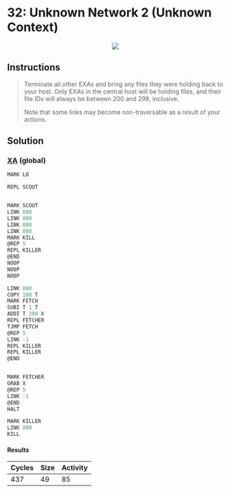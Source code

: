 # 32: Unknown Network 2 (Unknown Context)

<div align="center"><img src="EXAPUNKS - UNKNOWN NETWORK 2 (437, 49, 85, 2023-12-01-13-51-08).gif" /></div>

## Instructions
> Terminate all other EXAs and bring any files they were holding back to your host. Only EXAs in the central host will be holding files, and their file IDs will always be between 200 and 299, inclusive.
> 
> Note that some links may become non-traversable as a result of your actions.

## Solution

### [XA](XA.exa) (global)
```asm
MARK LO

REPL SCOUT


MARK SCOUT
LINK 800
LINK 800
LINK 800
LINK 800
MARK KILL
@REP 5
REPL KILLER
@END
NOOP
NOOP
NOOP

LINK 800
COPY 100 T
MARK FETCH
SUBI T 1 T
ADDI T 200 X
REPL FETCHER
TJMP FETCH
@REP 5
LINK -1
REPL KILLER
REPL KILLER
@END


MARK FETCHER
GRAB X
@REP 5
LINK -1
@END 
HALT

MARK KILLER
LINK 800
KILL
```

#### Results
| Cycles | Size | Activity |
|--------|------|----------|
| 437    | 49   | 85       |
